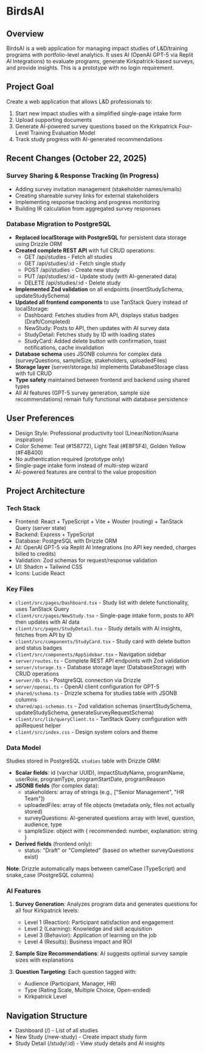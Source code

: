 # BirdsAI

## Overview
BirdsAI is a web application for managing impact studies of L&D/training programs with portfolio-level analytics. It uses AI (OpenAI GPT-5 via Replit AI Integrations) to evaluate programs, generate Kirkpatrick-based surveys, and provide insights. This is a prototype with no login requirement.

## Project Goal
Create a web application that allows L&D professionals to:
1. Start new impact studies with a simplified single-page intake form
2. Upload supporting documents
3. Generate AI-powered survey questions based on the Kirkpatrick Four-Level Training Evaluation Model
4. Track study progress with AI-generated recommendations

## Recent Changes (October 22, 2025)

### Survey Sharing & Response Tracking (In Progress)
- Adding survey invitation management (stakeholder names/emails)
- Creating shareable survey links for external stakeholders
- Implementing response tracking and progress monitoring
- Building IR calculation from aggregated survey responses

### Database Migration to PostgreSQL
- **Replaced localStorage with PostgreSQL** for persistent data storage using Drizzle ORM
- **Created complete REST API** with full CRUD operations:
  - GET /api/studies - Fetch all studies
  - GET /api/studies/:id - Fetch single study
  - POST /api/studies - Create new study
  - PUT /api/studies/:id - Update study (with AI-generated data)
  - DELETE /api/studies/:id - Delete study
- **Implemented Zod validation** on all endpoints (insertStudySchema, updateStudySchema)
- **Updated all frontend components** to use TanStack Query instead of localStorage:
  - Dashboard: Fetches studies from API, displays status badges (Draft/Completed)
  - NewStudy: Posts to API, then updates with AI survey data
  - StudyDetail: Fetches study by ID with loading states
  - StudyCard: Added delete button with confirmation, toast notifications, cache invalidation
- **Database schema** uses JSONB columns for complex data (surveyQuestions, sampleSize, stakeholders, uploadedFiles)
- **Storage layer** (server/storage.ts) implements DatabaseStorage class with full CRUD
- **Type safety** maintained between frontend and backend using shared types
- All AI features (GPT-5 survey generation, sample size recommendations) remain fully functional with database persistence

## User Preferences
- Design Style: Professional productivity tool (Linear/Notion/Asana inspiration)
- Color Scheme: Teal (#158772), Light Teal (#E8F5F4), Golden Yellow (#F4B400)
- No authentication required (prototype only)
- Single-page intake form instead of multi-step wizard
- AI-powered features are central to the value proposition

## Project Architecture

### Tech Stack
- Frontend: React + TypeScript + Vite + Wouter (routing) + TanStack Query (server state)
- Backend: Express + TypeScript
- Database: PostgreSQL with Drizzle ORM
- AI: OpenAI GPT-5 via Replit AI Integrations (no API key needed, charges billed to credits)
- Validation: Zod schemas for request/response validation
- UI: Shadcn + Tailwind CSS
- Icons: Lucide React

### Key Files
- `client/src/pages/Dashboard.tsx` - Study list with delete functionality, uses TanStack Query
- `client/src/pages/NewStudy.tsx` - Single-page intake form, posts to API then updates with AI data
- `client/src/pages/StudyDetail.tsx` - Study details with AI insights, fetches from API by ID
- `client/src/components/StudyCard.tsx` - Study card with delete button and status badges
- `client/src/components/AppSidebar.tsx` - Navigation sidebar
- `server/routes.ts` - Complete REST API endpoints with Zod validation
- `server/storage.ts` - Database storage layer (DatabaseStorage) with CRUD operations
- `server/db.ts` - PostgreSQL connection via Drizzle
- `server/openai.ts` - OpenAI client configuration for GPT-5
- `shared/schema.ts` - Drizzle schema for studies table with JSONB columns
- `shared/api-schemas.ts` - Zod validation schemas (insertStudySchema, updateStudySchema, generateSurveyRequestSchema)
- `client/src/lib/queryClient.ts` - TanStack Query configuration with apiRequest helper
- `client/src/index.css` - Design system colors and theme

### Data Model
Studies stored in PostgreSQL `studies` table with Drizzle ORM:
- **Scalar fields**: id (varchar UUID), impactStudyName, programName, userRole, programType, programStartDate, programReason
- **JSONB fields** (for complex data):
  - stakeholders: array of strings (e.g., ["Senior Management", "HR Team"])
  - uploadedFiles: array of file objects (metadata only, files not actually stored)
  - surveyQuestions: AI-generated questions array with level, question, audience, type
  - sampleSize: object with { recommended: number, explanation: string }
- **Derived fields** (frontend only):
  - status: "Draft" or "Completed" (based on whether surveyQuestions exist)

**Note**: Drizzle automatically maps between camelCase (TypeScript) and snake_case (PostgreSQL columns)

### AI Features
1. **Survey Generation**: Analyzes program data and generates questions for all four Kirkpatrick levels:
   - Level 1 (Reaction): Participant satisfaction and engagement
   - Level 2 (Learning): Knowledge and skill acquisition
   - Level 3 (Behavior): Application of learning on the job
   - Level 4 (Results): Business impact and ROI

2. **Sample Size Recommendations**: AI suggests optimal survey sample sizes with explanations

3. **Question Targeting**: Each question tagged with:
   - Audience (Participant, Manager, HR)
   - Type (Rating Scale, Multiple Choice, Open-ended)
   - Kirkpatrick Level

## Navigation Structure
- Dashboard (/) - List of all studies
- New Study (/new-study) - Create impact study form
- Study Detail (/study/:id) - View study details and AI insights
